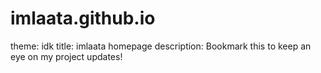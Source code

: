 # imlaata.github.io
theme: idk
title: imlaata homepage
description: Bookmark this to keep an eye on my project updates!
